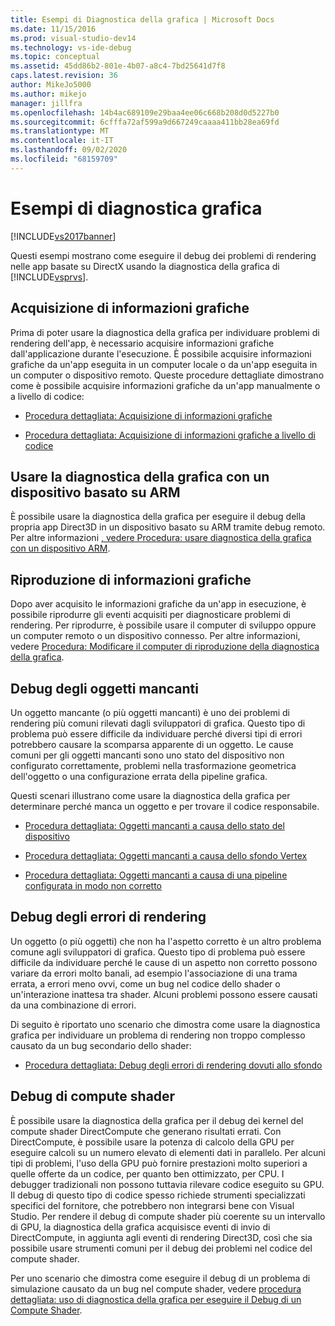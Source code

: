 ```yaml
---
title: Esempi di Diagnostica della grafica | Microsoft Docs
ms.date: 11/15/2016
ms.prod: visual-studio-dev14
ms.technology: vs-ide-debug
ms.topic: conceptual
ms.assetid: 45dd86b2-801e-4b07-a8c4-7bd25641d7f8
caps.latest.revision: 36
author: MikeJo5000
ms.author: mikejo
manager: jillfra
ms.openlocfilehash: 14b4ac689109e29baa4ee06c668b208d0d5227b0
ms.sourcegitcommit: 6cfffa72af599a9d667249caaaa411bb28ea69fd
ms.translationtype: MT
ms.contentlocale: it-IT
ms.lasthandoff: 09/02/2020
ms.locfileid: "68159709"
---
```

# <a name="graphics-diagnostics-examples"></a>Esempi di diagnostica grafica
[!INCLUDE[vs2017banner](../includes/vs2017banner.md)]

Questi esempi mostrano come eseguire il debug dei problemi di rendering nelle app basate su DirectX usando la diagnostica della grafica di [!INCLUDE[vsprvs](../includes/vsprvs-md.md)].  
  
## <a name="capturing-graphics-information"></a>Acquisizione di informazioni grafiche  
 Prima di poter usare la diagnostica della grafica per individuare problemi di rendering dell'app, è necessario acquisire informazioni grafiche dall'applicazione durante l'esecuzione. È possibile acquisire informazioni grafiche da un'app eseguita in un computer locale o da un'app eseguita in un computer o dispositivo remoto. Queste procedure dettagliate dimostrano come è possibile acquisire informazioni grafiche da un'app manualmente o a livello di codice:  
  
- [Procedura dettagliata: Acquisizione di informazioni grafiche](../debugger/walkthrough-capturing-graphics-information.md)  
  
- [Procedura dettagliata: Acquisizione di informazioni grafiche a livello di codice](../debugger/walkthrough-capturing-graphics-information-programmatically.md)  
  
## <a name="use-graphics-diagnostics-with-an-arm-based-device"></a>Usare la diagnostica della grafica con un dispositivo basato su ARM  
 È possibile usare la diagnostica della grafica per eseguire il debug della propria app Direct3D in un dispositivo basato su ARM tramite debug remoto. Per altre informazioni [, vedere Procedura: usare diagnostica della grafica con un dispositivo ARM](../debugger/how-to-use-graphics-diagnostics-with-an-arm-device.md).  
  
## <a name="playing-back-graphics-information"></a>Riproduzione di informazioni grafiche  
 Dopo aver acquisito le informazioni grafiche da un'app in esecuzione, è possibile riprodurre gli eventi acquisiti per diagnosticare problemi di rendering. Per riprodurre, è possibile usare il computer di sviluppo oppure un computer remoto o un dispositivo connesso. Per altre informazioni, vedere [Procedura: Modificare il computer di riproduzione della diagnostica della grafica](../debugger/how-to-change-the-graphics-diagnostics-playback-machine.md).  
  
## <a name="debugging-missing-objects"></a>Debug degli oggetti mancanti  
 Un oggetto mancante (o più oggetti mancanti) è uno dei problemi di rendering più comuni rilevati dagli sviluppatori di grafica. Questo tipo di problema può essere difficile da individuare perché diversi tipi di errori potrebbero causare la scomparsa apparente di un oggetto. Le cause comuni per gli oggetti mancanti sono uno stato del dispositivo non configurato correttamente, problemi nella trasformazione geometrica dell'oggetto o una configurazione errata della pipeline grafica.  
  
 Questi scenari illustrano come usare la diagnostica della grafica per determinare perché manca un oggetto e per trovare il codice responsabile.  
  
- [Procedura dettagliata: Oggetti mancanti a causa dello stato del dispositivo](../debugger/walkthrough-missing-objects-due-to-device-state.md)  
  
- [Procedura dettagliata: Oggetti mancanti a causa dello sfondo Vertex](../debugger/walkthrough-missing-objects-due-to-vertex-shading.md)  
  
- [Procedura dettagliata: Oggetti mancanti a causa di una pipeline configurata in modo non corretto](../debugger/walkthrough-missing-objects-due-to-misconfigured-pipeline.md)  
  
## <a name="debugging-rendering-errors"></a>Debug degli errori di rendering  
 Un oggetto (o più oggetti) che non ha l'aspetto corretto è un altro problema comune agli sviluppatori di grafica. Questo tipo di problema può essere difficile da individuare perché le cause di un aspetto non corretto possono variare da errori molto banali, ad esempio l'associazione di una trama errata, a errori meno ovvi, come un bug nel codice dello shader o un'interazione inattesa tra shader. Alcuni problemi possono essere causati da una combinazione di errori.  
  
 Di seguito è riportato uno scenario che dimostra come usare la diagnostica grafica per individuare un problema di rendering non troppo complesso causato da un bug secondario dello shader:  
  
- [Procedura dettagliata: Debug degli errori di rendering dovuti allo sfondo](../debugger/walkthrough-debugging-rendering-errors-due-to-shading.md)  
  
## <a name="debugging-compute-shaders"></a>Debug di compute shader  
 È possibile usare la diagnostica della grafica per il debug dei kernel del compute shader DirectCompute che generano risultati errati. Con DirectCompute, è possibile usare la potenza di calcolo della GPU per eseguire calcoli su un numero elevato di elementi dati in parallelo. Per alcuni tipi di problemi, l'uso della GPU può fornire prestazioni molto superiori a quelle offerte da un codice, per quanto ben ottimizzato, per CPU. I debugger tradizionali non possono tuttavia rilevare codice eseguito su GPU. Il debug di questo tipo di codice spesso richiede strumenti specializzati specifici del fornitore, che potrebbero non integrarsi bene con Visual Studio. Per rendere il debug di compute shader più coerente su un intervallo di GPU, la diagnostica della grafica acquisisce eventi di invio di DirectCompute, in aggiunta agli eventi di rendering Direct3D, così che sia possibile usare strumenti comuni per il debug dei problemi nel codice del compute shader.  
  
 Per uno scenario che dimostra come eseguire il debug di un problema di simulazione causato da un bug nel compute shader, vedere [procedura dettagliata: uso di diagnostica della grafica per eseguire il Debug di un Compute Shader](../debugger/walkthrough-using-graphics-diagnostics-to-debug-a-compute-shader.md).
